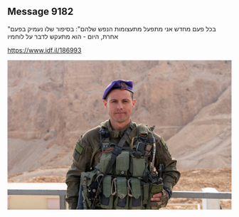 ## Message 9182

"בכל פעם מחדש אני מתפעל מתעצומות הנפש שלהם":
בסיפור שלו נעמיק בפעם אחרת, היום - הוא מתעקש לדבר על לוחמיו

https://www.idf.il/186993

![Photo](./9182/9182_photo.jpg)

